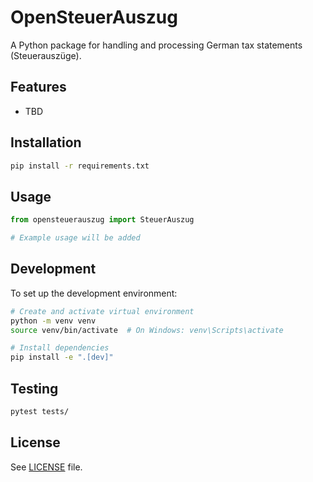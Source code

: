 # OpenSteuerAuszug

A Python package for handling and processing German tax statements (Steuerauszüge).

## Features

- TBD

## Installation

```bash
pip install -r requirements.txt
```

## Usage

```python
from opensteuerauszug import SteuerAuszug

# Example usage will be added
```

## Development

To set up the development environment:

```bash
# Create and activate virtual environment
python -m venv venv
source venv/bin/activate  # On Windows: venv\Scripts\activate

# Install dependencies
pip install -e ".[dev]"
```

## Testing

```bash
pytest tests/
```

## License

See [LICENSE](LICENSE) file.
